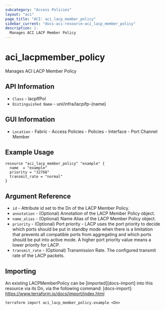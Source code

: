 ```yaml
---
subcategory: "Access Policies"
layout: "aci"
page_title: "ACI: aci_lacp_member_policy"
sidebar_current: "docs-aci-resource-aci_lacp_member_policy"
description: |-
  Manages ACI LACP Member Policy
---
```


# aci_lacpmember_policy #

Manages ACI LACP Member Policy

## API Information ##

* `Class` - lacpIfPol
* `Distinguished Name` - uni/infra/lacpifp-{name}

## GUI Information ##

* `Location` - Fabric - Access Policies - Policies - Interface - Port Channel Member

## Example Usage ##

```hcl
resource "aci_lacp_member_policy" "example" {
  name  = "example"
  priority = "32768"
  transmit_rate = "normal"
}
```

## Argument Reference ##

* `id` - Attribute id set to the Dn of the LACP Member Policy.
* `annotation` - (Optional) Annotation of the LACP Member Policy object.
* `name_alias` - (Optional) Name Alias of the LACP Member Policy object.
* `priority` - (Optional) Port priority - LACP uses the port priority to decide which ports should be put in standby mode when there is a limitation that prevents all compatible ports from aggregating and which ports should be put into active mode. A higher port priority value means a lower priority for LACP.
* `transmit_rate` - (Optional) Transmission Rate. The configured transmit rate of the LACP packets.

## Importing ##

An existing LACPMemberPolicy can be [imported][docs-import] into this resource via its Dn, via the following command:
[docs-import]: https://www.terraform.io/docs/import/index.html

```
terraform import aci_lacp_member_policy.example <Dn>
```